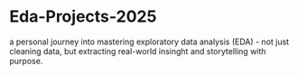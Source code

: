 # Eda-Projects-2025


a personal journey into mastering exploratory data analysis (EDA) - not just cleaning data, but extracting real-world insinght and storytelling with purpose.

